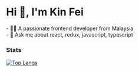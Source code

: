 <h1>Hi 👋, I'm Kin Fei</h1>
- 👨‍💻 A passionate frontend developer from Malaysia <br/>
- 💬 Ask me about react, redux, javascript, typescript

### Stats

[![Top Langs](https://github-readme-stats.vercel.app/api/top-langs/?username=kilee1230)](https://github.com/anuraghazra/github-readme-stats)

<!--
**kilee1230/kilee1230** is a ✨ _special_ ✨ repository because its `README.md` (this file) appears on your GitHub profile.

Here are some ideas to get you started:

- 🔭 I’m currently working on ...
- 🌱 I’m currently learning ...
- 👯 I’m looking to collaborate on ...
- 🤔 I’m looking for help with ...
- 💬 Ask me about ...
- 📫 How to reach me: ...
- 😄 Pronouns: ...
- ⚡ Fun fact: ...
-->
